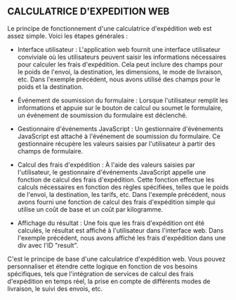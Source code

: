 ## CALCULATRICE D'EXPEDITION WEB
Le principe de fonctionnement d'une calculatrice d'expédition web est assez simple. Voici les étapes générales :

- Interface utilisateur : L'application web fournit une interface utilisateur conviviale où les utilisateurs peuvent saisir les informations nécessaires pour calculer les frais d'expédition. Cela peut inclure des champs pour le poids de l'envoi, la destination, les dimensions, le mode de livraison, etc. Dans l'exemple précédent, nous avons utilisé des champs pour le poids et la destination.

- Événement de soumission du formulaire : Lorsque l'utilisateur remplit les informations et appuie sur le bouton de calcul ou soumet le formulaire, un événement de soumission du formulaire est déclenché.

- Gestionnaire d'événements JavaScript : Un gestionnaire d'événements JavaScript est attaché à l'événement de soumission du formulaire. Ce gestionnaire récupère les valeurs saisies par l'utilisateur à partir des champs de formulaire.

- Calcul des frais d'expédition : À l'aide des valeurs saisies par l'utilisateur, le gestionnaire d'événements JavaScript appelle une fonction de calcul des frais d'expédition. Cette fonction effectue les calculs nécessaires en fonction des règles spécifiées, telles que le poids de l'envoi, la destination, les tarifs, etc. Dans l'exemple précédent, nous avons fourni une fonction de calcul des frais d'expédition simple qui utilise un coût de base et un coût par kilogramme.

- Affichage du résultat : Une fois que les frais d'expédition ont été calculés, le résultat est affiché à l'utilisateur dans l'interface web. Dans l'exemple précédent, nous avons affiché les frais d'expédition dans une div avec l'ID "result".

C'est le principe de base d'une calculatrice d'expédition web. Vous pouvez personnaliser et étendre cette logique en fonction de vos besoins spécifiques, tels que l'intégration de services de calcul des frais d'expédition en temps réel, la prise en compte de différents modes de livraison, le suivi des envois, etc.
